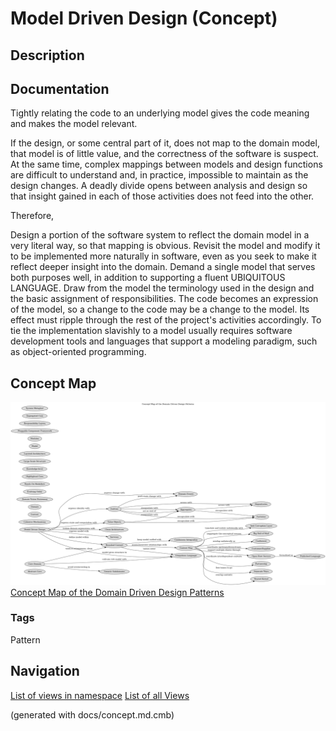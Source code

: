 # Model Driven Design (Concept)
## Description


## Documentation
Tightly relating the code to an underlying model gives the code meaning and
makes the model relevant.

If the design, or some central part of it, does not map to the domain model,
that model is of little value, and the correctness of the software is suspect.
At the same time, complex mappings between models and design functions are
difficult to understand and, in practice, impossible to maintain as the design
changes. A deadly divide opens between analysis and design so that insight
gained in each of those activities does not feed into the other.


Therefore,

Design a portion of the software system to reflect the domain model in a very
literal way, so that mapping is obvious. Revisit the model and modify it to be
implemented more naturally in software, even as you seek to make it reflect
deeper insight into the domain. Demand a single model that serves both purposes
well, in addition to supporting a fluent UBIQUITOUS LANGUAGE. 
Draw from the model the terminology used in the design and the basic assignment
of responsibilities. The code becomes an expression of the model, so a change
to the code may be a change to the model. Its effect must ripple through the
rest of the project's activities accordingly.
To tie the implementation slavishly to a model usually requires software
development tools and languages that support a modeling paradigm, such as
object-oriented programming.

## Concept Map
![Concept Map of the Domain Driven Design Patterns](../ddd/concept-view.png)
[Concept Map of the Domain Driven Design Patterns](../ddd/concept-view.md)

### Tags
Pattern


## Navigation
[List of views in namespace](./views-in-namespace.md)
[List of all Views](../views.md)

(generated with docs/concept.md.cmb)
